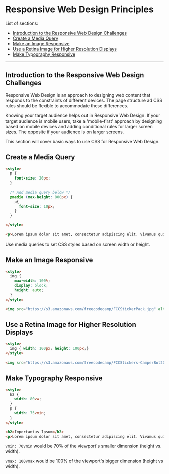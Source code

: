 # Responsive Web Design Principles

List of sections:
- [Introduction to the Responsive Web Design Challenges](#introduction-to-the-responsive-web-design-challenges)
- [Create a Media Query](#create-a-media-query)
- [Make an Image Responsive](#make-an-image-responsive)
- [Use a Retina Image for Higher Resolution Displays](#use-a-retina-image-for-higher-resolution-displays)
- [Make Typography Responsive](#make-typography-responsive)

---

## Introduction to the Responsive Web Design Challenges

Responsive Web Design is an approach to designing web content that responds to the constraints of different devices. The page structure ad CSS rules should be flexible to accommodate these differences.

Knowing your target audience helps out in Responsive Web Design. If your target audience is mobile users, take a 'mobile-first' approach by designing based on mobile devices and adding conditional rules for larger screen sizes. The opposite if your audience is on larger screens.

This section will cover basic ways to use CSS for Responsive Web Design.


## Create a Media Query

```HTML
<style>
  p {
    font-size: 20px;
  }
  
  /* Add media query below */
  @media (max-height: 800px) {
    p{
      font-size: 10px;
    }
  }
  
</style>
  
<p>Lorem ipsum dolor sit amet, consectetur adipiscing elit. Vivamus quis tempus massa. Aenean erat nisl, gravida vel vestibulum cursus, interdum sit amet lectus. Sed sit amet quam nibh. Suspendisse quis tincidunt nulla. In hac habitasse platea dictumst. Ut sit amet pretium nisl. Vivamus vel mi sem. Aenean sit amet consectetur sem. Suspendisse pretium, purus et gravida consequat, nunc ligula ultricies diam, at aliquet velit libero a dui.</p>
```
Use media queries to set CSS styles based on screen width or height.


## Make an Image Responsive

```HTML
<style>
  img {
    max-width: 100%;
    display: block;
    height: auto;
  }
</style>

<img src="https://s3.amazonaws.com/freecodecamp/FCCStickerPack.jpg" alt="freeCodeCamp stickers set">
```


## Use a Retina Image for Higher Resolution Displays

```HTML
<style>
  img { width: 100px; height: 100px;}
</style>

<img src="https://s3.amazonaws.com/freecodecamp/FCCStickers-CamperBot200x200.jpg" alt="freeCodeCamp sticker that says 'Because CamperBot Cares'">
```

## Make Typography Responsive

```HTML
<style>
  h2 {
    width: 80vw;
  }
  p {
    width: 75vmin;
  }
</style>

<h2>Importantus Ipsum</h2>
<p>Lorem ipsum dolor sit amet, consectetur adipiscing elit. Vivamus quis tempus massa. Aenean erat nisl, gravida vel vestibulum cursus, interdum sit amet lectus. Sed sit amet quam nibh. Suspendisse quis tincidunt nulla. In hac habitasse platea dictumst. Ut sit amet pretium nisl. Vivamus vel mi sem. Aenean sit amet consectetur sem. Suspendisse pretium, purus et gravida consequat, nunc ligula ultricies diam, at aliquet velit libero a dui.</p>
```

```vmin: 70vmin``` would be 70% of the viewport's smaller dimension (height vs. width).

```vmax: 100vmax``` would be 100% of the viewport's bigger dimension (height vs width).